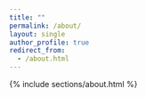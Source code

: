 ```yaml
---
title: ""
permalink: /about/
layout: single
author_profile: true 
redirect_from:
  - /about.html
---
```

{% include sections/about.html %}

